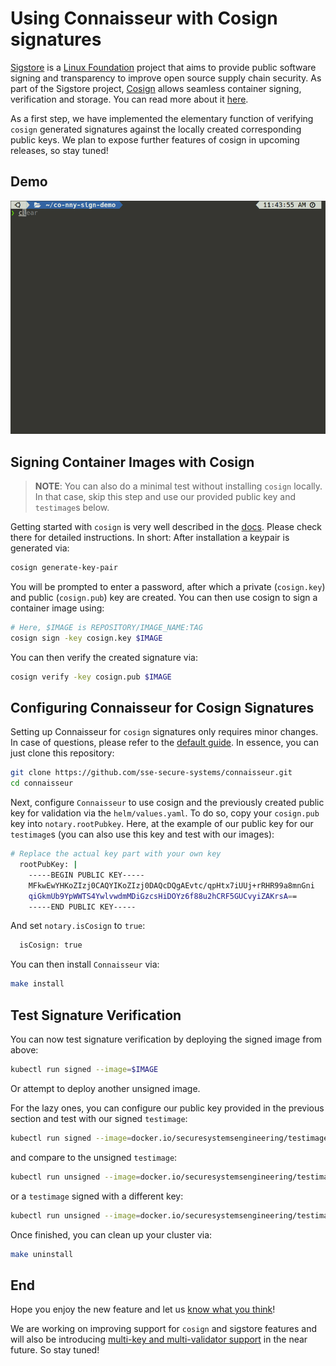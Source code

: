 # Using Connaisseur with Cosign signatures

[Sigstore](https://sigstore.dev/) is a [Linux Foundation](https://linuxfoundation.org/) project that aims to provide public software signing and transparency to improve open source supply chain security. As part of the Sigstore project, [Cosign](https://github.com/sigstore/cosign) allows seamless container signing, verification and storage. You can read more about it [here](https://blog.sigstore.dev/cosign-signed-container-images-c1016862618?gi=95796f563c9f).

As a first step, we have implemented the elementary function of verifying `cosign` generated signatures against the locally created corresponding public keys. We plan to expose further features of cosign in upcoming releases, so stay tuned!

## Demo
![](../img/co-nny-sign.gif)

## Signing Container Images with Cosign

> **NOTE**: You can also do a minimal test without installing `cosign` locally. In that case, skip this step and use our provided public key and `testimage`s below.

Getting started with `cosign` is very well described in the [docs](https://github.com/sigstore/cosign). Please check there for detailed instructions. In short: After installation a keypair is generated via:

```bash
cosign generate-key-pair
```

You will be prompted to enter a password, after which a private (`cosign.key`) and public (`cosign.pub`) key are created. You can then use cosign to sign a container image using:

```bash
# Here, $IMAGE is REPOSITORY/IMAGE_NAME:TAG
cosign sign -key cosign.key $IMAGE
```

You can then verify the created signature via:

```bash
cosign verify -key cosign.pub $IMAGE
```



## Configuring Connaisseur for Cosign Signatures

Setting up Connaisseur for `cosign` signatures only requires minor changes. In case of questions, please refer to the [default guide](README.md). In essence, you can just clone this repository:

```bash
git clone https://github.com/sse-secure-systems/connaisseur.git
cd connaisseur
```

Next, configure `Connaisseur` to use cosign and the previously created public key for validation via the `helm/values.yaml`.  To do so, copy your `cosign.pub` key into `notary.rootPubkey`. Here, at the example of our public key for our `testimage`s (you can also use this key and test with our images):

```bash
# Replace the actual key part with your own key
  rootPubKey: |
    -----BEGIN PUBLIC KEY-----
    MFkwEwYHKoZIzj0CAQYIKoZIzj0DAQcDQgAEvtc/qpHtx7iUUj+rRHR99a8mnGni
    qiGkmUb9YpWWTS4YwlvwdmMDiGzcsHiDOYz6f88u2hCRF5GUCvyiZAKrsA==
    -----END PUBLIC KEY-----
```

And set `notary.isCosign` to `true`:

```bash
  isCosign: true
```

You can then install `Connaisseur` via:

```bash
make install
```



## Test Signature Verification

You can now test signature verification by deploying the signed image from above:

```bash
kubectl run signed --image=$IMAGE
```

Or attempt to deploy another unsigned image.

For the lazy ones, you can configure our public key provided in the previous section and test with our signed `testimage`:

```bash
kubectl run signed --image=docker.io/securesystemsengineering/testimage:co-signed
```

and compare to the unsigned `testimage`:

```bash
kubectl run unsigned --image=docker.io/securesystemsengineering/testimage:co-unsigned
```

or a `testimage` signed with a different key:

```bash
kubectl run unsigned --image=docker.io/securesystemsengineering/testimage:co-signed-alt
```

Once finished, you can clean up your cluster via:

```bash
make uninstall
```



## End

Hope you enjoy the new feature and let us [know what you think](../CONTRIBUTING.md)!

We are working on improving support for `cosign` and sigstore features and will also be introducing [multi-key and multi-validator support](https://github.com/sse-secure-systems/connaisseur/pull/90) in the near future. So stay tuned!
